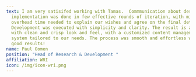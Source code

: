 ```yaml
---
text: I am very satisifed working with Tamas.  Commmunication about design and
  implementation was done in few effective rounds of iteration, with minimal
  overhead time needed to explain our wishes and agree on the final details.
  Development was executed with simplicity and clarity. The result is a website
  with clean and crisp look and feel, with a customized content management
  system tailored to our needs. The process was smooth and effortless with very
  good results!
name: Paul Oomen
position: "Head of Research & Development "
affiliation: WRI
icon: /img/icon-wri.png
---
```


